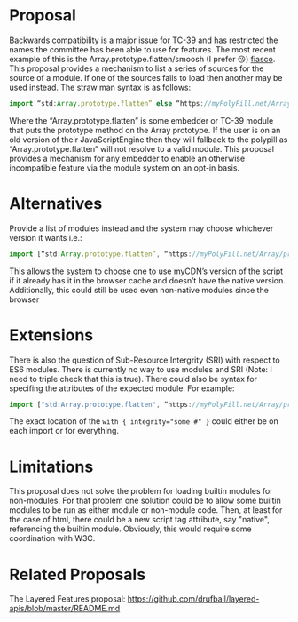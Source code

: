 # Proposal

Backwards compatibility is a major issue for TC-39 and has restricted the names the committee has been able to use for features. The most recent example of this is the Array.prototype.flatten/smoosh (I prefer 😘) [fiasco](https://github.com/tc39/proposal-flatMap/pull/56). This proposal provides a mechanism to list a series of sources for the source of a module. If one of the sources fails to load then another may be used instead. The straw man syntax is as follows:

```js
import “std:Array.prototype.flatten” else “https://myPolyFill.net/Array/prototype/flatten.js”;
```

Where the “Array.prototype.flatten” is some embedder or TC-39 module that puts the prototype method on the Array prototype. If the user is on an old version of their JavaScriptEngine then they will fallback to the polypill as “Array.prototype.flatten” will not resolve to a valid module. This proposal provides a mechanism for any embedder to enable an otherwise incompatible feature via the module system on an opt-in basis.

# Alternatives

Provide a list of modules instead and the system may choose whichever version it wants i.e.:

```js
import [“std:Array.prototype.flatten”, “https://myPolyFill.net/Array/prototype/flatten.js”, "https://myCDN.net/Array/prototype/flatten.js"];
```

This allows the system to choose one to use myCDN’s version of the script if it already has it in the browser cache and doesn’t have the native version. Additionally, this could still be used even non-native modules since the browser

# Extensions

There is also the question of Sub-Resource Intergrity (SRI) with respect to ES6 modules. There is currently no way to use modules and SRI (Note: I need to triple check that this is true). There could also be syntax for specifing the attributes of the expected module. For example:

```js
import ["std:Array.prototype.flatten", “https://myPolyFill.net/Array/prototype/flatten.js”, "https://myCDN.net/Array/prototype/flatten.js"] with { integrity="some #" };
```

The exact location of the `with { integrity="some #" }` could either be on each import or for everything.

# Limitations

This proposal does not solve the problem for loading builtin modules for non-modules. For that problem one solution could be  to allow some builtin modules to be run as either module or non-module code. Then, at least for the case of html, there could be a new script tag attribute, say "native", referencing the builtin module. Obviously, this would require some coordination with W3C.

# Related Proposals

The Layered Features proposal:
https://github.com/drufball/layered-apis/blob/master/README.md
